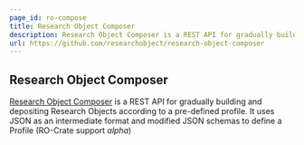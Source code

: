 ```yaml
---
page_id: ro-compose
title: Research Object Composer
description: Research Object Composer is a REST API for gradually building and depositing Research Objects according to a pre-defined profile. 
url: https://github.com/researchobject/research-object-composer
---
```


## Research Object Composer

[Research Object Composer](https://github.com/researchobject/research-object-composer) is a REST API for gradually building and depositing Research Objects according to a pre-defined profile. It uses JSON as an intermediate format and modified JSON schemas to define a Profile (RO-Crate support _alpha_)
